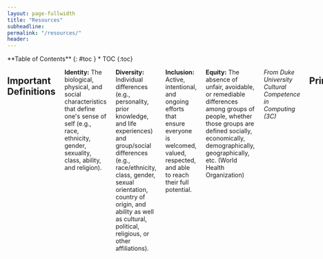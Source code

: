 ```yaml
---
layout: page-fullwidth
title: "Resources"
subheadline: 
permalink: "/resources/"
header:
---
```

<div class="row">
<div class="medium-4 medium-push-8 columns" markdown="1">
<div class="panel radius" markdown="1">
**Table of Contents**
{: #toc }
*  TOC
{:toc}
</div>
</div><!-- /.medium-4.columns -->



<div class="medium-8 medium-pull-4 columns" markdown="1">


## Important Definitions

**Identity:**  The biological, physical, and social characteristics that define one's sense of self (e.g., race, ethnicity, gender, sexuality, class, ability, and religion).

**Diversity:** Individual differences (e.g., personality, prior knowledge, and life experiences) and group/social differences (e.g., race/ethnicity, class, gender, sexual orientation, country of origin, and ability as well as cultural, political, religious, or other affiliations).

**Inclusion:** Active, intentional, and ongoing efforts that ensure everyone is welcomed, valued, respected, and able to reach their full potential.

**Equity:** The absence of unfair, avoidable, or remediable differences among groups of people, whether those groups are defined socially, economically, demographically, geographically, etc. (World Health Organization)

*From Duke University Cultural Competence in Computing (3C)*

## Primers

**These readings do not necessarily fit within a specific category. Rather, they are short, often general, and thus good readings to start off with.**

## On the Asian American Identity

### Organizations

### Books

### Articles

### Videos

## On Silicon Valley